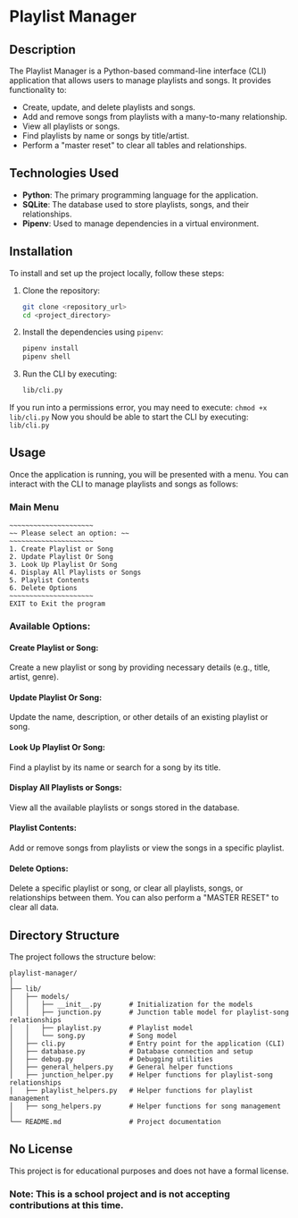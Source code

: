 # Playlist Manager

## Description

The Playlist Manager is a Python-based command-line interface (CLI) application that allows users to manage playlists and songs. It provides functionality to:

- Create, update, and delete playlists and songs.
- Add and remove songs from playlists with a many-to-many relationship.
- View all playlists or songs.
- Find playlists by name or songs by title/artist.
- Perform a "master reset" to clear all tables and relationships.

## Technologies Used

- **Python**: The primary programming language for the application.
- **SQLite**: The database used to store playlists, songs, and their relationships.
- **Pipenv**: Used to manage dependencies in a virtual environment.

## Installation

To install and set up the project locally, follow these steps:

1. Clone the repository:

    ```bash
    git clone <repository_url>
    cd <project_directory>
    ```

2. Install the dependencies using `pipenv`:

    ```bash
    pipenv install
    pipenv shell
    ```

3. Run the CLI by executing:

    ```bash
    lib/cli.py
    ```
If you run into a permissions error, you may need to execute:
    ```
    chmod +x lib/cli.py
    ```
Now you should be able to start the CLI by executing:
    ```
    lib/cli.py
    ```

## Usage

Once the application is running, you will be presented with a menu. You can interact with the CLI to manage playlists and songs as follows:

### Main Menu

```text
~~~~~~~~~~~~~~~~~~~~~
~~ Please select an option: ~~
~~~~~~~~~~~~~~~~~~~~~
1. Create Playlist or Song
2. Update Playlist Or Song
3. Look Up Playlist Or Song
4. Display All Playlists or Songs
5. Playlist Contents
6. Delete Options
~~~~~~~~~~~~~~~~~~~~~
EXIT to Exit the program
```

### Available Options:
#### Create Playlist or Song:
Create a new playlist or song by providing necessary details (e.g., title, artist, genre).


#### Update Playlist Or Song:
Update the name, description, or other details of an existing playlist or song.


#### Look Up Playlist Or Song:
Find a playlist by its name or search for a song by its title.


#### Display All Playlists or Songs:
View all the available playlists or songs stored in the database.


#### Playlist Contents:
Add or remove songs from playlists or view the songs in a specific playlist.


#### Delete Options:
Delete a specific playlist or song, or clear all playlists, songs, or relationships between them. You can also perform a "MASTER RESET" to clear all data.


## Directory Structure
The project follows the structure below:

```
playlist-manager/
│
├── lib/
│   ├── models/
│   │   ├── __init__.py       # Initialization for the models
│   │   ├── junction.py       # Junction table model for playlist-song relationships
│   │   ├── playlist.py       # Playlist model
│   │   └── song.py           # Song model
│   ├── cli.py                # Entry point for the application (CLI)
│   ├── database.py           # Database connection and setup
│   ├── debug.py              # Debugging utilities
│   ├── general_helpers.py    # General helper functions
│   ├── junction_helper.py    # Helper functions for playlist-song relationships
│   ├── playlist_helpers.py   # Helper functions for playlist management
│   ├── song_helpers.py       # Helper functions for song management
│
└── README.md                 # Project documentation
```



## No License
This project is for educational purposes and does not have a formal license.

### Note: This is a school project and is not accepting contributions at this time.

